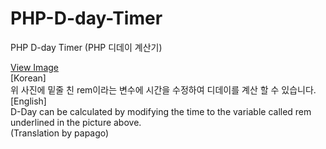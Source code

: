 # PHP-D-day-Timer
PHP D-day Timer (PHP 디데이 계산기)

[View Image](http://download.천지인.kr:8880/github_assets/PHP_D-day_timer.jpg)
</br>
[Korean]</br>
위 사진에 밑줄 친 rem이라는 변수에 시간을 수정하여 디데이를 계산 할 수 있습니다.</br>
[English]</br>
D-Day can be calculated by modifying the time to the variable called rem underlined in the picture above.</br>
(Translation by papago)</br>
